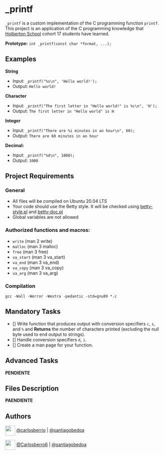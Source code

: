 # _printf
```_printf``` is a custom implementation of the C programming function ```printf```. This project is an application of the C programming knowledge that [Holberton School](https://www.holbertonschool.com/) cohort 17 students have learned.

**Prototype:** ```int _printf(const char *format, ...);```

## Examples
**String**
* Input: ```_printf("%s\n", 'Hello world!');```
* Output: ```Hello world!```

**Character**
* Input: ```_printf("The first letter in "Hello world!" is %c\n", 'H');```
* Output: ```The first letter in "Hello world" is H```

**Integer**
* Input: ```_printf("There are %i minutes in an hour\n", 60);```
* Output: ```There are 60 minutes in an hour```

**Decimal:**
* Input: ```_printf("%d\n", 1000);```
* Output:  ```1000```

## Project Requirements
### General
* All files will be compiled on Ubuntu 20.04 LTS
* Your code should use the Betty style. It will be checked using [betty-style.pl](https://github.com/holbertonschool/Betty/blob/master/betty-style.pl) and [betty-doc.pl](https://github.com/holbertonschool/Betty/blob/master/betty-doc.pl)
* Global variables are not allowed
### Authorized functions and macros:
  * ```write``` (man 2 write)
  * ```malloc``` (man 3 malloc)
  * ```free``` (man 3 free)
  * ```va_start``` (man 3 va_start)
  * ```va_end``` (man 3 va_end)
  * ```va_copy``` (man 3 va_copy)
  * ```va_arg``` (man 3 va_arg)
### Compilation
```gcc -Wall -Werror -Wextra -pedantic -std=gnu89 *.c```

## Mandatory Tasks
- [] Write function that produces output with conversion specifiers ```c```, ```s```, and ```%``` and **Returns** the number of characters printed (excluding the null byte used to end output to strings).
- [] Handle conversion specifiers ```d```, ```i```.
- [] Create a man page for your function.

## Advanced Tasks
**PENDIENTE**

## Files Description
**PAENDIENTE**

## Authors
<a href = 'https://www.github.com/Crisgrva'> <img width = '32px' align= 'center' src="https://raw.githubusercontent.com/rahulbanerjee26/githubAboutMeGenerator/main/icons/github.svg"/></a> [@carlosberrio](https://github.com/carlosberrio) | [@santiagobedoa](https://github.com/santiagobedoa)

<a href = 'https://www.twitter.com/crisgrvc'> <img width = '32px' align= 'center' src="https://raw.githubusercontent.com/rahulbanerjee26/githubAboutMeGenerator/main/icons/twitter.svg"/></a> [@Carlosberro6](https://twitter.com/carlosberro6) | [@santiagobedoa](https://twitter.com/santiagobedoa)
